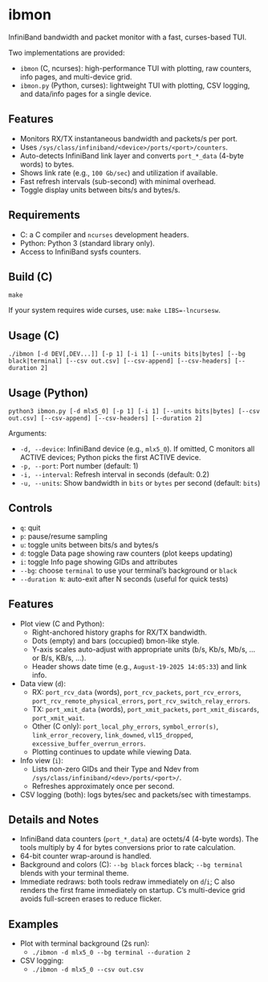 # ibmon

InfiniBand bandwidth and packet monitor with a fast, curses-based TUI.

Two implementations are provided:
- `ibmon` (C, ncurses): high-performance TUI with plotting, raw counters, info pages, and multi-device grid.
- `ibmon.py` (Python, curses): lightweight TUI with plotting, CSV logging, and data/info pages for a single device.

## Features

- Monitors RX/TX instantaneous bandwidth and packets/s per port.
- Uses `/sys/class/infiniband/<device>/ports/<port>/counters`.
- Auto-detects InfiniBand link layer and converts `port_*_data` (4-byte words) to bytes.
- Shows link rate (e.g., `100 Gb/sec`) and utilization if available.
- Fast refresh intervals (sub-second) with minimal overhead.
- Toggle display units between bits/s and bytes/s.

## Requirements

- C: a C compiler and `ncurses` development headers.
- Python: Python 3 (standard library only).
- Access to InfiniBand sysfs counters.

## Build (C)

```
make
```

If your system requires wide curses, use: `make LIBS=-lncursesw`.

## Usage (C)

```
./ibmon [-d DEV[,DEV...]] [-p 1] [-i 1] [--units bits|bytes] [--bg black|terminal] [--csv out.csv] [--csv-append] [--csv-headers] [--duration 2]
```

## Usage (Python)

```
python3 ibmon.py [-d mlx5_0] [-p 1] [-i 1] [--units bits|bytes] [--csv out.csv] [--csv-append] [--csv-headers] [--duration 2]
```

Arguments:

- `-d, --device`: InfiniBand device (e.g., `mlx5_0`). If omitted, C monitors all ACTIVE devices; Python picks the first ACTIVE device.
- `-p, --port`: Port number (default: 1)
- `-i, --interval`: Refresh interval in seconds (default: 0.2)
- `-u, --units`: Show bandwidth in `bits` or `bytes` per second (default: `bits`)

## Controls

- `q`: quit
- `p`: pause/resume sampling
- `u`: toggle units between bits/s and bytes/s
- `d`: toggle Data page showing raw counters (plot keeps updating)
- `i`: toggle Info page showing GIDs and attributes
- `--bg`: choose `terminal` to use your terminal’s background or `black`
- `--duration N`: auto-exit after N seconds (useful for quick tests)

## Features

- Plot view (C and Python):
  - Right-anchored history graphs for RX/TX bandwidth.
  - Dots (empty) and bars (occupied) bmon-like style.
  - Y-axis scales auto-adjust with appropriate units (b/s, Kb/s, Mb/s, … or B/s, KB/s, …).
  - Header shows date time (e.g., `August-19-2025 14:05:33`) and link info.
- Data view (`d`):
  - RX: `port_rcv_data` (words), `port_rcv_packets`, `port_rcv_errors`, `port_rcv_remote_physical_errors`, `port_rcv_switch_relay_errors`.
  - TX: `port_xmit_data` (words), `port_xmit_packets`, `port_xmit_discards`, `port_xmit_wait`.
  - Other (C only): `port_local_phy_errors`, `symbol_error(s)`, `link_error_recovery`, `link_downed`, `vl15_dropped`, `excessive_buffer_overrun_errors`.
  - Plotting continues to update while viewing Data.
- Info view (`i`):
  - Lists non-zero GIDs and their Type and Ndev from `/sys/class/infiniband/<dev>/ports/<port>/`.
  - Refreshes approximately once per second.
- CSV logging (both): logs bytes/sec and packets/sec with timestamps.

## Details and Notes

- InfiniBand data counters (`port_*_data`) are octets/4 (4-byte words). The tools multiply by 4 for bytes conversions prior to rate calculation.
- 64-bit counter wrap-around is handled.
- Background and colors (C): `--bg black` forces black; `--bg terminal` blends with your terminal theme.
- Immediate redraws: both tools redraw immediately on `d`/`i`; C also renders the first frame immediately on startup. C’s multi-device grid avoids full-screen erases to reduce flicker.

## Examples

- Plot with terminal background (2s run):
  - `./ibmon -d mlx5_0 --bg terminal --duration 2`
- CSV logging:
  - `./ibmon -d mlx5_0 --csv out.csv`

